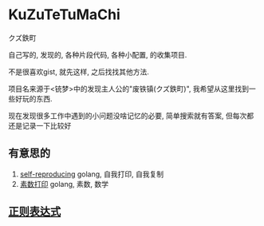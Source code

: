 # KuZuTeTuMaChi
クズ鉄町

自己写的, 发现的, 各种片段代码, 各种小配置, 的收集项目.

不是很喜欢gist, 就先这样, 之后找找其他方法.

项目名来源于\<铳梦\>中的发现主人公的"废铁镇(クズ鉄町)", 我希望从这里找到一些好玩的东西.

现在发现很多工作中遇到的小问题没啥记忆的必要, 简单搜索就有答案, 但每次都还是记录一下比较好



## 有意思的

1. [self-reproducing](./go/self-reproducing/README.md) golang, 自我打印, 自我复制
2. [素数打印](./go/prime/README.md) golang, 素数, 数学

## [正则表达式](./regex.md)

